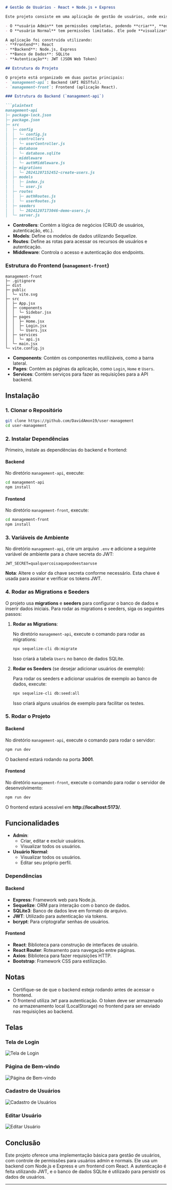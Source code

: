 ```markdown
# Gestão de Usuários - React + Node.js + Express

Este projeto consiste em uma aplicação de gestão de usuários, onde existem dois tipos de usuários: **Admin** e **Normal**.

- O **usuário Admin** tem permissões completas, podendo **criar**, **editar** e **excluir** qualquer usuário do sistema.
- O **usuário Normal** tem permissões limitadas. Ele pode **visualizar** todos os usuários do sistema, mas só pode **editar seu próprio perfil**.

A aplicação foi construída utilizando:
- **Frontend**: React
- **Backend**: Node.js, Express
- **Banco de Dados**: SQLite
- **Autenticação**: JWT (JSON Web Token)

## Estrutura do Projeto

O projeto está organizado em duas pastas principais:
- `management-api`: Backend (API RESTful).
- `management-front`: Frontend (aplicação React).

### Estrutura do Backend (`management-api`)

```plaintext
management-api
├─ package-lock.json
├─ package.json
├─ src
│  ├─ config
│  │  └─ config.js
│  ├─ controllers
│  │  └─ userController.js
│  ├─ database
│  │  └─ database.sqlite
│  ├─ middleware
│  │  └─ authMiddleware.js
│  ├─ migrations
│  │  └─ 20241207152452-create-users.js
│  ├─ models
│  │  ├─ index.js
│  │  └─ user.js
│  ├─ routes
│  │  ├─ authRoutes.js
│  │  └─ userRoutes.js
│  ├─ seeders
│  │  └─ 20241207173046-demo-users.js
│  └─ server.js
```

- **Controllers**: Contém a lógica de negócios (CRUD de usuários, autenticação, etc.).
- **Models**: Define os modelos de dados utilizando Sequelize.
- **Routes**: Define as rotas para acessar os recursos de usuários e autenticação.
- **Middleware**: Controla o acesso e autenticação dos endpoints.

### Estrutura do Frontend (`management-front`)

```plaintext
management-front
├─ .gitignore
├─ dist
├─ public
│  └─ vite.svg
├─ src
│  ├─ App.jsx
│  ├─ components
│  │  └─ Sidebar.jsx
│  ├─ pages
│  │  ├─ Home.jsx
│  │  ├─ Login.jsx
│  │  └─ Users.jsx
│  ├─ services
│  │  └─ api.js
│  └─ main.jsx
└─ vite.config.js
```

- **Components**: Contém os componentes reutilizáveis, como a barra lateral.
- **Pages**: Contém as páginas da aplicação, como `Login`, `Home` e `Users`.
- **Services**: Contém serviços para fazer as requisições para a API backend.

## Instalação

### 1. Clonar o Repositório

```bash
git clone https://github.com/DavidAmon19/user-management
cd user-management
```

### 2. Instalar Dependências

Primeiro, instale as dependências do backend e frontend:

#### Backend

No diretório `management-api`, execute:

```bash
cd management-api
npm install
```

#### Frontend

No diretório `management-front`, execute:

```bash
cd management-front
npm install
```

### 3. Variáveis de Ambiente

No diretório `management-api`, crie um arquivo `.env` e adicione a seguinte variável de ambiente para a chave secreta do JWT:

```plaintext
JWT_SECRET=qualquercoisaquepodeestaaruse
```

**Nota**: Altere o valor da chave secreta conforme necessário. Esta chave é usada para assinar e verificar os tokens JWT.

### 4. Rodar as Migrations e Seeders

O projeto usa **migrations** e **seeders** para configurar o banco de dados e inserir dados iniciais. Para rodar as migrations e seeders, siga os seguintes passos:

1. **Rodar as Migrations**:

   No diretório `management-api`, execute o comando para rodar as migrations:

   ```bash
   npx sequelize-cli db:migrate
   ```

   Isso criará a tabela `Users` no banco de dados SQLite.

2. **Rodar os Seeders** (se desejar adicionar usuários de exemplo):

   Para rodar os seeders e adicionar usuários de exemplo ao banco de dados, execute:

   ```bash
   npx sequelize-cli db:seed:all
   ```

   Isso criará alguns usuários de exemplo para facilitar os testes.

### 5. Rodar o Projeto

#### Backend

No diretório `management-api`, execute o comando para rodar o servidor:

```bash
npm run dev
```

O backend estará rodando na porta **3001**.

#### Frontend

No diretório `management-front`, execute o comando para rodar o servidor de desenvolvimento:

```bash
npm run dev
```

O frontend estará acessível em **http://localhost:5173/**.

## Funcionalidades

- **Admin**:
  - Criar, editar e excluir usuários.
  - Visualizar todos os usuários.
- **Usuário Normal**:
  - Visualizar todos os usuários.
  - Editar seu próprio perfil.

### Dependências

#### Backend
- **Express**: Framework web para Node.js.
- **Sequelize**: ORM para interação com o banco de dados.
- **SQLite3**: Banco de dados leve em formato de arquivo.
- **JWT**: Utilizado para autenticação via tokens.
- **bcrypt**: Para criptografar senhas de usuários.

#### Frontend
- **React**: Biblioteca para construção de interfaces de usuário.
- **React Router**: Roteamento para navegação entre páginas.
- **Axios**: Biblioteca para fazer requisições HTTP.
- **Bootstrap**: Framework CSS para estilização.

## Notas

- Certifique-se de que o backend esteja rodando antes de acessar o frontend.
- O frontend utiliza `JWT` para autenticação. O token deve ser armazenado no armazenamento local (LocalStorage) no frontend para ser enviado nas requisições ao backend.

## Telas

### Tela de Login
![Tela de Login](./assets/login.png)

### Página de Bem-vindo
![Página de Bem-vindo](./assets/home.png)

### Cadastro de Usuários
![Cadastro de Usuários](./assets/Usuarios.png)

### Editar Usuário
![Editar Usuário](./assets/EditarUsuario.png)
  
## Conclusão

Este projeto oferece uma implementação básica para gestão de usuários, com controle de permissões para usuários admin e normais. Ele usa um backend com Node.js e Express e um frontend com React. A autenticação é feita utilizando JWT, e o banco de dados SQLite é utilizado para persistir os dados de usuários.

---

```
